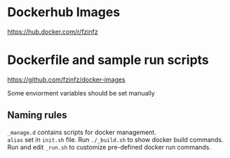 # Dockerhub Images
https://hub.docker.com/r/fzinfz

# Dockerfile and sample run scripts
https://github.com/fzinfz/docker-images

Some enviorment variables should be set manually 

## Naming rules
`_manage.d` contains scripts for docker management.  
`alias` set in `init.sh` file.
Run `./_build.sh` to show docker build commands.  
Run and edit `_run.sh` to customize pre-defined docker run commands.  
